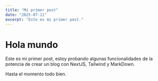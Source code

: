 ```yaml
---
title: "Mi primer post"
date: "2025-07-11"
excerpt: "Este es mi primer post."
---
```

# Hola mundo
Este es mi primer post, estoy probando algunas funcionalidades de la potencia de crear un blog con NextJS, Tailwind y MarkDown.

Hasta el momento todo bien.